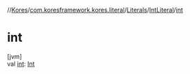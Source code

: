 //[Kores](../../../../index.md)/[com.koresframework.kores.literal](../../index.md)/[Literals](../index.md)/[IntLiteral](index.md)/[int](int.md)

# int

[jvm]\
val [int](int.md): [Int](https://kotlinlang.org/api/latest/jvm/stdlib/kotlin/-int/index.html)
